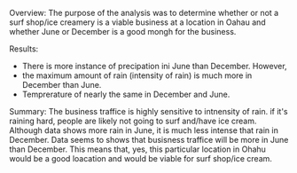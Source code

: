 Overview: 
The purpose of the analysis was to determine whether or not a surf shop/ice creamery is a viable business at a location in Oahau and whether June or December is a good mongh for the business.  

Results:
* There is more instance of precipation ini June than December.  However,
* the maximum amount of rain (intensity of rain) is much more in December than June.
* Temprerature of nearly the same in December and June.

Summary:
The business traffice is highly sensitive to intnensity of rain.  if it's raining hard, people are likely not going to surf and/have ice cream.  Although data shows more rain in June, it is much less intense that rain in December.  Data seems to shows that busisness traffice will be more in June than December.  This means that, yes, this particular location in Ohahu would be a good loacation and would be viable for surf shop/ice cream. 
